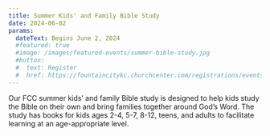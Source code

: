 ```yaml
---
title: Summer Kids' and Family Bible Study
date: 2024-06-02
params:
  dateText: Begins June 2, 2024
  #featured: true
  #image: /images/featured-events/summer-bible-study.jpg
  #button:
  #  text: Register
  #  href: https://fountaincitykc.churchcenter.com/registrations/events/2267968
---
```


Our FCC summer kids’ and family Bible study is designed to help kids study the Bible on their own and bring families together around God’s Word. The study has books for kids ages 2-4, 5-7, 8-12, teens, and adults to facilitate learning at an age-appropriate level.

<!--more-->
